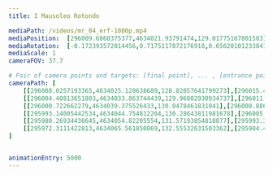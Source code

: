 ```yaml
---
title: I Mausoleo Rotondo

mediaPath: /videos/mr_04_erf-1080p.mp4
mediaPosition:  [296009.6860375377,4634021.93791474,129.01775167801503]
mediaRotation:  [-0.172393572014456,0.7175117872176918,0.6562010123384161,-0.15766268720850968]
mediaScale: 1
cameraFOV: 37.7

# Pair of camera points and targets: [final point], ... , [entrance point]
cameraPath: [
    [[296008.0257193365,4634025.128638689,128.82057641799273],[296015.49195854657,4634010.48812509,130.29048579787462]],
    [[296004.40813651803,4634033.863744439,129.96802930934737],[296011.64342963725,4634019.039947413,129.57359905474505]],
    [[296000.722662279,4634039.375526433,130.0478461831041],[296008.886980358,4634025.038216185,129.85957736495916]],
    [[295993.14005442534,4634044.754812204,130.28643811981678],[296005.65404464526,4634034.004712356,129.99420185839836]],
    [[295980.26934436645,4634054.82205554,131.57193854818877],[295993.3046320715,4634044.809546258,130.12939484503102]],
    [[295972.3111422813,4634065.561850869,132.55532631503362],[295984.43900167756,4634054.424956594,131.49014446686178]]
]


animationEntry: 5000
---
```


